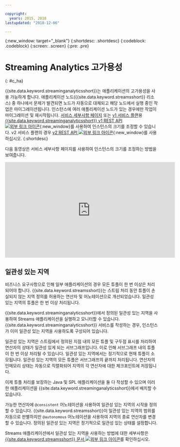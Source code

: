 ```yaml
---

copyright:
  years: 2015, 2018
lastupdated: "2018-12-06"

---
```


<!-- Attribute definitions -->
{:new_window: target="_blank"}
{:shortdesc: .shortdesc}
{:codeblock: .codeblock}
{:screen: .screen}
{:pre: .pre}

# Streaming Analytics 고가용성
{: #c_ha}

{{site.data.keyword.streaminganalyticsshort}}는 애플리케이션의 고가용성을 사용 가능하게 합니다. 애플리케이션 노드({{site.data.keyword.streamsshort}} 리소스) 중 하나에서 문제가 발견되면 노드가 자동으로 대체되고 해당 노드에서 실행 중인 작업은 마이그레이션됩니다. 인스턴스에 여러 애플리케이션 노드가 있는 경우에만 작업이 마이그레이션 및 재시작됩니다. [서비스 세부사항 페이지](/docs/services/StreamingAnalytics/r_service_dashboard.html) 또는 [v1 서비스 플랜](/docs/services/StreamingAnalytics/service_plans.html)용 [{{site.data.keyword.streaminganalyticsshort}} v1 REST API ![외부 링크 아이콘](../../icons/launch-glyph.svg "외부 링크 아이콘")](https://{DomainName}/apidocs/streaming-analytics-v1){:new_window}를 사용하여 인스턴스의 크기를 조정할 수 있습니다. v2 서비스 플랜의 경우 [v2 REST API ![외부 링크 아이콘](../../icons/launch-glyph.svg "외부 링크 아이콘")](https://{DomainName}/apidocs/streaming-analytics-v2){:new_window}를 사용하십시오.
{:shortdesc}

다음 동영상은 서비스 세부사항 페이지를 사용하여 인스턴스의 크기를 조정하는 방법을 보여줍니다.

<iframe width="560" height="315" title="인스턴스 크기 조정" src="https://www.youtube.com/embed/zbZ9am9UhPw?rel=0" frameborder="0" allowfullscreen>인스턴스 크기 조정</iframe>

## 일관성 있는 지역
비즈니스 요구사항으로 인해 일부 애플리케이션의 경우 모든 튜플이 한 번 이상은 처리되어야 합니다. {{site.data.keyword.streamsshort}}는 스트림 처리 동안 튜플이 손실되지 않는 지역 정의를 허용하는 연산자 및 어노테이션으로 개선되었습니다. 일관성 있는 지역의 튜플은 한 번 이상 처리됩니다.

{{site.data.keyword.streaminganalyticsshort}}에서 정의된 일관성 있는 지역을 사용하여 Streams 애플리케이션을 실행하고 모니터할 수 있습니다. {{site.data.keyword.streaminganalyticsshort}} 서비스를 작성하는 경우, 인스턴스가 이미 일관성 있는 지역을 사용하도록 구성되어 있습니다.

일관성 있는 지역은 스트림에서 정의된 지점 내의 모든 튜플 및 구두점 표시를 처리하여 연산자의 상태가 일관성 있게 되는 서브그래프입니다. 이로 인해 서브그래프 내의 튜플이 한 번 이상 처리될 수 있습니다. 일관성 있는 지역에서는 정기적으로 현재 튜플이 소모됩니다. 일관성 있는 지역의 모든 튜플은 서브그래프의 끝까지 처리됩니다. 연산자의 인메모리 상태는 자동으로 직렬화되어 지역의 각 연산자에 대한 체크포인트에 저장됩니다.

이제 튜플 처리를 보장하는 Java 및 SPL 애플리케이션을 둘 다 작성할 수 있으며 이러한 애플리케이션을 {{site.data.keyword.streaminganalyticsshort}}에서 배치할 수 있습니다.

가능한 연산자에 `@consistent` 어노테이션을 사용하여 일관성 있는 지역의 시작을 정의할 수 있습니다. {{site.data.keyword.streamsshort}}이 일관성 있는 지역의 범위를 자동으로 판별하지만 `@autonomous` 어노테이션을 사용하여 지역의 종료 연산자를 변경할 수 있습니다. 정의된 일관성 있는 지역은 정기적으로 일관성 있는 상태를 설정합니다.

Streams 애플리케이션에서 일관성 있는 지역을 사용하는 방법에 대한 세부사항은 [{{site.data.keyword.streamsshort}} 문서 ![외부 링크 아이콘](../../icons/launch-glyph.svg "외부 링크 아이콘")](https://www.ibm.com/support/knowledgecenter/SSCRJU_4.3.0/com.ibm.streams.dev.doc/doc/consistentregions.html)를 확인하십시오.
